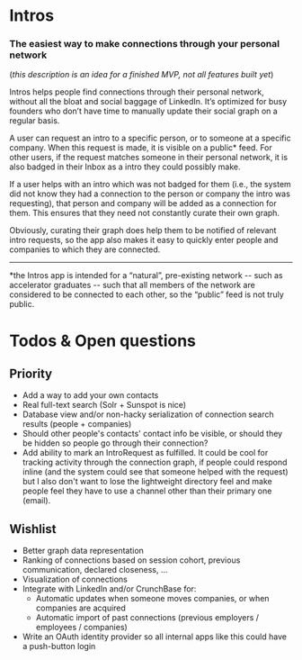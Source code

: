 # Intros
### The easiest way to make connections through your personal network

(_this description is an idea for a finished MVP, not all features built yet_)

Intros helps people find connections through their personal network, without all the bloat and social baggage of LinkedIn.  It’s optimized for busy founders who don’t have time to manually update their social graph on a regular basis.

A user can request an intro to a specific person, or to someone at a specific company.  When this request is made, it is visible on a public* feed.   For other users, if the request matches someone in their personal network, it is also badged in their Inbox as a intro they could possibly make.

If a user helps with an intro which was not badged for them (i.e., the system did not know they had a connection to the person or company the intro was requesting), that person and company will be added as a connection for them.  This ensures that they need not constantly curate their own graph. 

Obviously, curating their graph does help them to be notified of relevant intro requests, so the app also makes it easy to quickly enter people and companies to which they are connected.

----

*the Intros app is intended for a “natural”, pre-existing network -- such as accelerator graduates -- such that all members of the network are considered to be connected to each other, so the “public” feed is not truly public.

# Todos & Open questions

## Priority
- Add a way to add your own contacts
- Real full-text search (Solr + Sunspot is nice)
- Database view and/or non-hacky serialization of connection search results (people + companies)
- Should other people's contacts' contact info be visible, or should they be hidden so people go through their connection?
- Add ability to mark an IntroRequest as fulfilled. It could be cool for tracking activity through the connection graph, if people could respond inline (and the system could see that someone helped with the request) but I also don't want to lose the lightweight directory feel and make people feel they have to use a channel other than their primary one (email).

## Wishlist
- Better graph data representation
- Ranking of connections based on session cohort, previous communication, declared closeness, ... 
- Visualization of connections
- Integrate with LinkedIn and/or CrunchBase for:
  - Automatic updates when someone moves companies, or when companies are acquired
  - Automatic import of past connections (previous employers / employees / companies)
- Write an OAuth identity provider so all internal apps like this could have a push-button login

